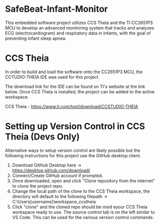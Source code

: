 # SafeBeat-Infant-Monitor
 This embedded software project utilizes CCS Theia and the TI CC2651P3 MCU to develop an advanced monitoring system that tracks and analyzes ECG (electrocardiogram) and respiratory data in infants, with the goal of preventing infant sleep apnea.

# CCS Theia
In order to build and load the software onto the CC2651P3 MCU, the CCTUDIO-THEIA IDE was used for this project.

The download link for the IDE can be found on TI's website at the link below. Once CCS Theia is installed, the project can be added to the active workspace.

CCS Theia - https://www.ti.com/tool/download/CCSTUDIO-THEIA

# Setting up Version Control in CCS Theia (Devs Only)
Alternative ways to setup version control are likely possible but the following instructions for this project use the GitHub desktop client.
1. Download GitHub Desktop here -> https://desktop.github.com/download/
2. Connect/Create GitHub account if prompted.
3. Once downloaded, open and click "Clone repository from the internet" to clone the project repo.
4. Change the local path of the clone to the CCS Theia workspace, the directory will default to the following filepath -> C:\Users\[username]\workspace_ccstheia
5. Click "clone" and the cloned repo should be insid eyour CCS Theia workspace ready to use. The source control tab is on the left similar to VS Code. This can be used for the various version control commands.

